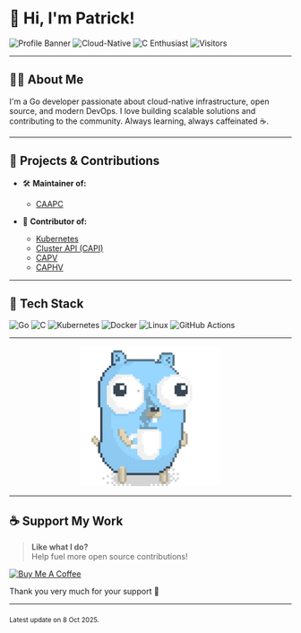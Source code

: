 # 👋 Hi, I'm Patrick!

![Profile Banner](https://img.shields.io/badge/Go-Developer-00ADD8?style=flat-square&logo=go)
![Cloud-Native](https://img.shields.io/badge/Cloud--Native-4285F4?logo=google-cloud&logoColor=white)
![C Enthusiast](https://img.shields.io/badge/C-Enthusiast-00599C?logo=c&logoColor=white)
![Visitors](https://visitor-badge.laobi.icu/badge?page_id=PatrickLaabs.patricklaabs)

---

## 🧑‍💻 About Me

I'm a Go developer passionate about cloud-native infrastructure, open source, and modern DevOps. I love building scalable solutions and contributing to the community. Always learning, always caffeinated ☕.

---

## 🚀 Projects & Contributions

- 🛠️ **Maintainer of:** 
     - [CAAPC](https://github.com/eitco/cluster-api-addon-provider-cdk8s)

- 🤝 **Contributor of:** 
     - [Kubernetes](https://github.com/kubernetes/kubernetes)
     - [Cluster API (CAPI)](https://github.com/kubernetes-sigs/cluster-api)
     - [CAPV](https://github.com/kubernetes-sigs/cluster-api-provider-vsphere)
     - [CAPHV](https://github.com/rancher-sandbox/cluster-api-provider-harvester)

---

## 🔧 Tech Stack

![Go](https://img.shields.io/badge/-Go-00ADD8?logo=go&logoColor=white)
![C](https://img.shields.io/badge/-C-00599C?logo=c&logoColor=white)
![Kubernetes](https://img.shields.io/badge/-Kubernetes-326CE5?logo=kubernetes&logoColor=white)
![Docker](https://img.shields.io/badge/-Docker-2496ED?logo=docker&logoColor=white)
![Linux](https://img.shields.io/badge/-Linux-FCC624?logo=linux&logoColor=black)
![GitHub Actions](https://img.shields.io/badge/-GitHub%20Actions-2088FF?logo=github-actions&logoColor=white)

---

<p align="center">
  <img src="/images/gopher_with_coffee.gif" alt="Gopher with Coffee" width="250"/>
</p>

---

## ☕ Support My Work

> **Like what I do?**  
> Help fuel more open source contributions!

<p>
  <a href='https://www.buymeacoffee.com/patricklaabs' target='_blank'>
    <img src='https://cdn.buymeacoffee.com/buttons/default-orange.png' alt='Buy Me A Coffee' height='41' width='174'>
  </a>
</p>

Thank you very much for your support 🚀

---

<sub>Latest update on 8 Oct 2025.</sub>
